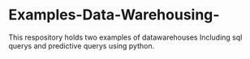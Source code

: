 # Examples-Data-Warehousing-
This respository holds two examples of datawarehouses Including sql querys and predictive querys using python.  
